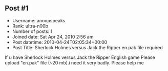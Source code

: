 ## Post #1
- Username: anoopspeaks
- Rank: ultra-n00b
- Number of posts: 1
- Joined date: Sat Apr 24, 2010 2:56 am
- Post datetime: 2010-04-24T02:05:34+00:00
- Post Title: Sherlock Holmes versus Jack the Ripper en.pak file required

If u have Sherlock Holmes versus Jack the Ripper English game
Please upload "en.pak" file (~20 mb).i need it very badly.
Please help me
